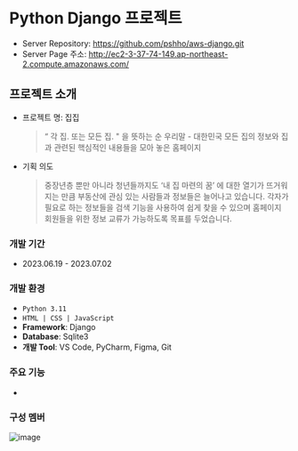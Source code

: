 # Python Django 프로젝트
- Server Repository: https://github.com/pshho/aws-django.git
- Server Page 주소: http://ec2-3-37-74-149.ap-northeast-2.compute.amazonaws.com/

## 프로젝트 소개
* 프로젝트 명: 집집
  > “ 각 집. 또는 모든 집. " 을 뜻하는 순 우리말 - 대한민국 모든 집의 정보와 집과 관련된 핵심적인 내용들을 모아 놓은 홈페이지
* 기획 의도
  > 중장년층 뿐만 아니라 청년들까지도 ‘내 집 마련의 꿈’ 에 대한 열기가 뜨거워지는 만큼 부동산에 관심 있는 사람들과 정보들은 늘어나고 있습니다.
  > 각자가 필요로 하는 정보들을 검색 기능을 사용하여 쉽게 찾을 수 있으며 홈페이지 회원들을 위한 정보 교류가 가능하도록 목표를 두었습니다.

### 개발 기간
- 2023.06.19 - 2023.07.02

### 개발 환경
- `Python 3.11`
- `HTML | CSS | JavaScript`
- **Framework**: Django
- **Database**: Sqlite3
- **개발 Tool**: VS Code, PyCharm, Figma, Git

### 주요 기능
- 

### 구성 멤버
![image](https://github.com/pshho/team3_django_project/assets/128444203/fde8351a-6709-4135-9c47-f07718e4d8d4)



